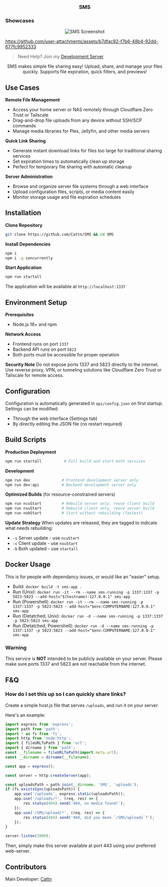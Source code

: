 <h3 align="center">
    <strong>SMS</strong>
</h3>

### Showcases

<p align="center">
    <img src="https://play.maple.music/SMS/uploads/Screenshot%202025-06-21%20225628.png" alt="SMS Screenshot">
</p>

https://github.com/user-attachments/assets/b7dfac92-f7b6-48b4-92dd-677fc9952333

> Need Help? Join my [Development Server](https://discord.gg/Wxrp73HVj4)

<p align="center">
    SMS makes simple file sharing easy! Upload, share, and manage your files quickly. Supports file expiration, quick filters, and previews!
</p>

## Use Cases

**Remote File Management**
- Access your home server or NAS remotely through Cloudflare Zero Trust or Tailscale
- Drag-and-drop file uploads from any device without SSH/SCP commands
- Manage media libraries for Plex, Jellyfin, and other media servers

**Quick Link Sharing**
- Generate instant download links for files too large for traditional sharing services
- Set expiration times to automatically clean up storage
- Perfect for temporary file sharing with automatic cleanup

**Server Administration**
- Browse and organize server file systems through a web interface
- Upload configuration files, scripts, or media content easily
- Monitor storage usage and file expiration schedules

## Installation

**Clone Repository**
```bash
git clone https://github.com/Cattn/SMS && cd SMS
```

**Install Dependencies**
```bash
npm i
npm i -g concurrently
```

**Start Application**
```bash
npm run startall
```

The application will be available at `http://localhost:1337`

## Environment Setup

**Prerequisites**
- Node.js 18+ and npm

**Network Access**
- Frontend runs on port `1337`
- Backend API runs on port `5823`
- Both ports must be accessible for proper operation

**Security Note**
Do not expose ports 1337 and 5823 directly to the internet. Use reverse proxy, VPN, or tunneling solutions like Cloudflare Zero Trust or Tailscale for remote access.

## Configuration

Configuration is automatically generated in `api/config.json` on first startup. Settings can be modified:
- Through the web interface (Settings tab)
- By directly editing the JSON file (no restart required)

## Build Scripts

**Production Deployment**
```bash
npm run startall          # Full build and start both services
```

**Development**
```bash
npm run dev              # Frontend development server only
npm run dev:api          # Backend development server only
```

**Optimized Builds** (for resource-constrained servers)
```bash
npm run ncuStart         # Rebuild server only, reuse client build
npm run nsuStart         # Rebuild client only, reuse server build  
npm run nobStart         # Start without rebuilding (fastest)
```

**Update Strategy**
When updates are released, they are tagged to indicate what needs rebuilding:
- `-s` Server update - use `ncuStart`
- `-c` Client update - use `nsuStart` 
- `-b` Both updated - use `startall`

## Docker Usage
This is for people with dependancy issues, or would like an "easier" setup.

- Build: ``docker build -t sms-app .``
- Run (Unix): ``docker run -it --rm --name sms-running -p 1337:1337 -p 5823:5823 --add-host="$(hostname):127.0.0.1" sms-app``
- Run (Powershell): ``docker run -it --rm --name sms-running -p 1337:1337 -p 5823:5823 --add-host="$env:COMPUTERNAME:127.0.0.1" sms-app``
- Run (Detatched, Unix): ``docker run -d --name sms-running -p 1337:1337 -p 5823:5823 sms-app``
- Run (Detatched, Powershell): ``docker run -d --name sms-running -p 1337:1337 -p 5823:5823 --add-host="$env:COMPUTERNAME:127.0.0.1" sms-app``

### Warning

This service is **NOT** intended to be publicly available on your server. Please make sure ports 1337 and 5823 are not reachable from the internet.

## F&Q

### How do I set this up so I can quickly share links?

Create a simple host.js file that serves `/uploads`, and run it on your server.

Here's an example:

```js
import express from 'express';
import path from 'path';
import * as fs from 'fs';
import http from 'node:http';
import { fileURLToPath } from 'url';
import { dirname } from 'path';
const __filename = fileURLToPath(import.meta.url);
const __dirname = dirname(__filename);

const app = express();

const server = http.createServer(app);

const uploadsPath = path.join(__dirname, 'SMS', 'uploads');
if (fs.existsSync(uploadsPath)) {
	app.use('/uploads', express.static(uploadsPath));
	app.use('/uploads/*', (req, res) => {
		res.status(404).send('404, no media found!');
	});
	app.use('/SMS/upload/*', (req, res) => {
		res.status(404).send('404, did you mean `/SMS/uploads`?');
	});
}

server.listen(3000);
```

Then, simply make this server available at port 443 using your preferred web-server.

## Contributors

Main Developer: [Cattn](https://github.com/Cattn/)
